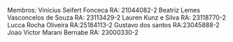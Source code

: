 Membros:
Vinícius Seifert Fonceca RA: 21044082-2
Beatriz Lemes Vasconcelos de Souza RA: 23113429-2
Lauren Kunz e Silva RA: 23118770-2
Lucca Rocha Oliveira RA:25184113-2
Gustavo dos santos RA:23045888-2
Joao Victor Marani Bernabe RA: 23000330-2
